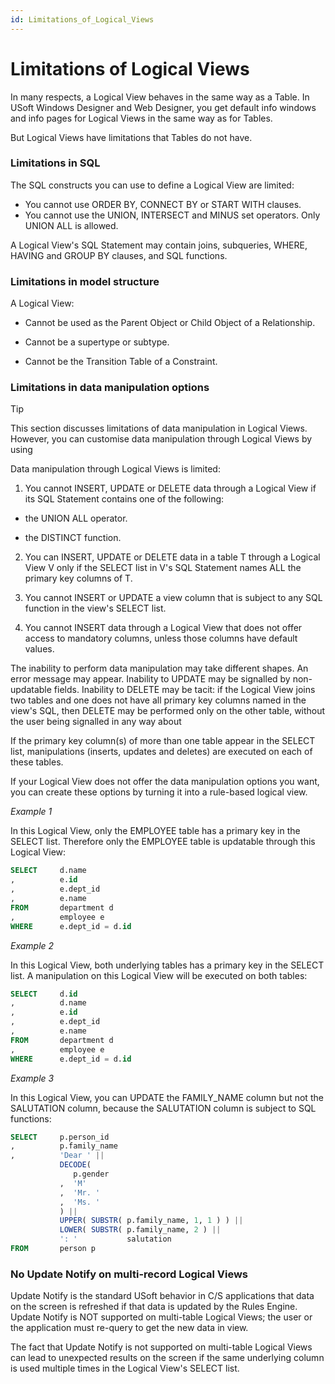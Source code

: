 ```yaml
---
id: Limitations_of_Logical_Views
---
```


# Limitations of Logical Views

In many respects, a Logical View behaves in the same way as a Table. In USoft Windows Designer and Web Designer, you get default info windows and info pages for Logical Views in the same way as for Tables.

But Logical Views have limitations that Tables do not have.

### Limitations in SQL

The SQL constructs you can use to define a Logical View are limited:

- You cannot use ORDER BY, CONNECT BY or START WITH clauses.
- You cannot use the UNION, INTERSECT and MINUS set operators. Only UNION ALL is allowed.

A Logical View's SQL Statement may contain joins, subqueries, WHERE, HAVING and GROUP BY clauses, and SQL functions.

### Limitations in model structure

A Logical View:

- Cannot be used as the Parent Object or Child Object of a Relationship.

- Cannot be a supertype or subtype.
- Cannot be the Transition Table of a Constraint.

### Limitations in data manipulation options

> [!TIP]
> This section discusses limitations of data manipulation in Logical Views. However, you can customise data manipulation through Logical Views by using

Data manipulation through Logical Views is limited:

1. You cannot INSERT, UPDATE or DELETE data through a Logical View if its SQL Statement contains one of the following:

- the UNION ALL operator.

- the DISTINCT function.

2. You can INSERT, UPDATE or DELETE data in a table T through a Logical View V only if the SELECT list in V's SQL Statement names ALL the primary key columns of T.

3. You cannot INSERT or UPDATE a view column that is subject to any SQL function in the view's SELECT list.

4. You cannot INSERT data through a Logical View that does not offer access to mandatory columns, unless those columns have default values.

The inability to perform data manipulation may take different shapes. An error message may appear. Inability to UPDATE may be signalled by non-updatable fields. Inability to DELETE may be tacit: if the Logical View joins two tables and one does not have all primary key columns named in the view's SQL, then DELETE may be performed only on the other table, without the user being signalled in any way about

If the primary key column(s) of more than one table appear in the SELECT list, manipulations (inserts, updates and deletes) are executed on each of these tables.

If your Logical View does not offer the data manipulation options you want, you can create these options by turning it into a rule-based logical view.

*Example 1*

In this Logical View, only the EMPLOYEE table has a primary key in the SELECT list. Therefore only the EMPLOYEE table is updatable through this Logical View:

```sql
SELECT     d.name
,          e.id
,          e.dept_id
,          e.name
FROM       department d
,          employee e
WHERE      e.dept_id = d.id
```

*Example 2*

In this Logical View, both underlying tables has a primary key in the SELECT list. A manipulation on this Logical View will be executed on both tables:

```sql
SELECT     d.id
,          d.name
,          e.id
,          e.dept_id
,          e.name
FROM       department d
,          employee e
WHERE      e.dept_id = d.id
```

*Example 3*

In this Logical View, you can UPDATE the FAMILY_NAME column but not the SALUTATION column, because the SALUTATION column is subject to SQL functions:

```sql
SELECT     p.person_id
,          p.family_name
,          'Dear ' ||           
           DECODE(              
              p.gender
           ,  'M'
           ,  'Mr. '
           ,  'Ms. '
           ) ||
           UPPER( SUBSTR( p.family_name, 1, 1 ) ) ||
           LOWER( SUBSTR( p.family_name, 2 ) ||
           ': '           salutation
FROM       person p
```

### No Update Notify on multi-record Logical Views

Update Notify is the standard USoft behavior in C/S applications that data on the screen is refreshed if that data is updated by the Rules Engine. Update Notify is NOT supported on multi-table Logical Views; the user or the application must re-query to get the new data in view.

The fact that Update Notify is not supported on multi-table Logical Views can lead to unexpected results on the screen if the same underlying column is used multiple times in the Logical View's SELECT list.
